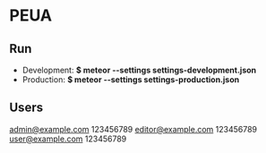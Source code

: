 PEUA
===================

## Run

- Development: **$ meteor --settings settings-development.json**
- Production: **$ meteor --settings settings-production.json**

## Users

admin@example.com    123456789
editor@example.com    123456789
user@example.com    123456789